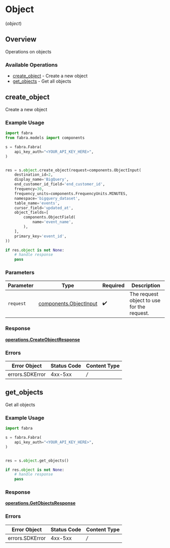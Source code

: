 # Object
(*object*)

## Overview

Operations on objects

### Available Operations

* [create_object](#create_object) - Create a new object
* [get_objects](#get_objects) - Get all objects

## create_object

Create a new object

### Example Usage

```python
import fabra
from fabra.models import components

s = fabra.Fabra(
    api_key_auth="<YOUR_API_KEY_HERE>",
)


res = s.object.create_object(request=components.ObjectInput(
    destination_id=2,
    display_name='BigQuery',
    end_customer_id_field='end_customer_id',
    frequency=30,
    frequency_units=components.FrequencyUnits.MINUTES,
    namespace='bigquery_dataset',
    table_name='events',
    cursor_field='updated_at',
    object_fields=[
        components.ObjectField(
            name='event_name',
        ),
    ],
    primary_key='event_id',
))

if res.object is not None:
    # handle response
    pass

```

### Parameters

| Parameter                                                        | Type                                                             | Required                                                         | Description                                                      |
| ---------------------------------------------------------------- | ---------------------------------------------------------------- | ---------------------------------------------------------------- | ---------------------------------------------------------------- |
| `request`                                                        | [components.ObjectInput](../../models/components/objectinput.md) | :heavy_check_mark:                                               | The request object to use for the request.                       |


### Response

**[operations.CreateObjectResponse](../../models/operations/createobjectresponse.md)**
### Errors

| Error Object    | Status Code     | Content Type    |
| --------------- | --------------- | --------------- |
| errors.SDKError | 4xx-5xx         | */*             |

## get_objects

Get all objects

### Example Usage

```python
import fabra

s = fabra.Fabra(
    api_key_auth="<YOUR_API_KEY_HERE>",
)


res = s.object.get_objects()

if res.object is not None:
    # handle response
    pass

```


### Response

**[operations.GetObjectsResponse](../../models/operations/getobjectsresponse.md)**
### Errors

| Error Object    | Status Code     | Content Type    |
| --------------- | --------------- | --------------- |
| errors.SDKError | 4xx-5xx         | */*             |
